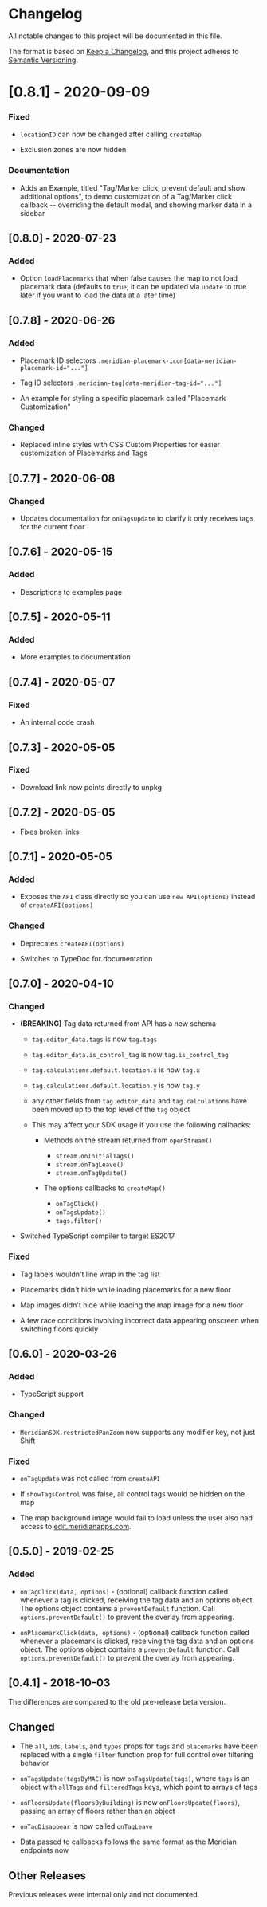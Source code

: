 # Changelog

All notable changes to this project will be documented in this file.

The format is based on [Keep a Changelog](https://keepachangelog.com/en/1.0.0/),
and this project adheres to [Semantic Versioning](https://semver.org/spec/v2.0.0.html).

# [0.8.1] - 2020-09-09

### Fixed

- `locationID` can now be changed after calling `createMap`

- Exclusion zones are now hidden

### Documentation

- Adds an Example, titled "Tag/Marker click, prevent default and show additional options", to demo customization of a Tag/Marker click callback -- overriding the default modal, and showing marker data in a sidebar

## [0.8.0] - 2020-07-23

### Added

- Option `loadPlacemarks` that when false causes the map to not load
  placemark data (defaults to `true`; it can be updated via `update` to true
  later if you want to load the data at a later time)

## [0.7.8] - 2020-06-26

### Added

- Placemark ID selectors `.meridian-placemark-icon[data-meridian-placemark-id="..."]`

- Tag ID selectors `.meridian-tag[data-meridian-tag-id="..."]`

- An example for styling a specific placemark called "Placemark Customization"

### Changed

- Replaced inline styles with CSS Custom Properties for easier customization of
  Placemarks and Tags

## [0.7.7] - 2020-06-08

### Changed

- Updates documentation for `onTagsUpdate` to clarify it only receives tags for
  the current floor

## [0.7.6] - 2020-05-15

### Added

- Descriptions to examples page

## [0.7.5] - 2020-05-11

### Added

- More examples to documentation

## [0.7.4] - 2020-05-07

### Fixed

- An internal code crash

## [0.7.3] - 2020-05-05

### Fixed

- Download link now points directly to unpkg

## [0.7.2] - 2020-05-05

- Fixes broken links

## [0.7.1] - 2020-05-05

### Added

- Exposes the `API` class directly so you can use `new API(options)` instead of `createAPI(options)`

### Changed

- Deprecates `createAPI(options)`

- Switches to TypeDoc for documentation

## [0.7.0] - 2020-04-10

### Changed

- **(BREAKING)** Tag data returned from API has a new schema

  - `tag.editor_data.tags` is now `tag.tags`

  - `tag.editor_data.is_control_tag` is now `tag.is_control_tag`

  - `tag.calculations.default.location.x` is now `tag.x`

  - `tag.calculations.default.location.y` is now `tag.y`

  - any other fields from `tag.editor_data` and `tag.calculations` have been
    moved up to the top level of the `tag` object

  - This may affect your SDK usage if you use the following callbacks:

    - Methods on the stream returned from `openStream()`

      - `stream.onInitialTags()`
      - `stream.onTagLeave()`
      - `stream.onTagUpdate()`

    - The options callbacks to `createMap()`

      - `onTagClick()`
      - `onTagsUpdate()`
      - `tags.filter()`

- Switched TypeScript compiler to target ES2017

### Fixed

- Tag labels wouldn't line wrap in the tag list

- Placemarks didn't hide while loading placemarks for a new
  floor

- Map images didn't hide while loading the map image for a new
  floor

- A few race conditions involving incorrect data appearing onscreen when
  switching floors quickly

## [0.6.0] - 2020-03-26

### Added

- TypeScript support

### Changed

- `MeridianSDK.restrictedPanZoom` now supports any modifier key, not just Shift

### Fixed

- `onTagUpdate` was not called from `createAPI`

- If `showTagsControl` was false, all control tags would be
  hidden on the map

- The map background image would fail to load unless the user
  also had access to [edit.meridianapps.com](https://edit.meridianapps.com).

## [0.5.0] - 2019-02-25

### Added

- `onTagClick(data, options)` - (optional) callback function called
  whenever a tag is clicked, receiving the tag data and an options object. The
  options object contains a `preventDefault` function. Call
  `options.preventDefault()` to prevent the overlay from appearing.

- `onPlacemarkClick(data, options)` - (optional) callback function called
  whenever a placemark is clicked, receiving the tag data and an options object.
  The options object contains a `preventDefault` function. Call
  `options.preventDefault()` to prevent the overlay from appearing.

## [0.4.1] - 2018-10-03

The differences are compared to the old pre-release beta version.

## Changed

- The `all`, `ids`, `labels`, and `types` props for `tags` and `placemarks` have
  been replaced with a single `filter` function prop for full control over
  filtering behavior

- `onTagsUpdate(tagsByMAC)` is now `onTagsUpdate(tags)`, where `tags` is an
  object with `allTags` and `filteredTags` keys, which point to arrays of tags

- `onFloorsUpdate(floorsByBuilding)` is now `onFloorsUpdate(floors)`, passing an
  array of floors rather than an object

- `onTagDisappear` is now called `onTagLeave`

- Data passed to callbacks follows the same format as the Meridian endpoints now

## Other Releases

Previous releases were internal only and not documented.
